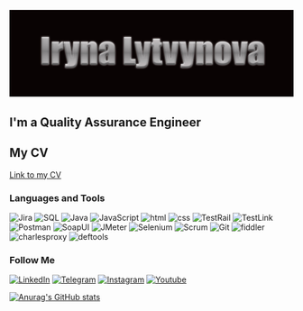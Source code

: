 [![Header](https://github.com/Irynalytvynova/irynalytvynova/blob/main/assets/Iryna_logo.jpg)](https://www.linkedin.com/in/iryna-lytvynova-119778260/)

## I'm a Quality Assurance Engineer
## My CV 
[Link to my CV](https://drive.google.com/file/d/1NK-i1pPyPnVZIvAbhXUWCL3ayB6aYMr9/view)


### Languages and Tools
![Jira](https://img.shields.io/badge/-Jira-090909?style=for-the-badge&logo=Jira&logoColor=47C5FB)
![SQL](https://img.shields.io/badge/-SQL-090909?style=for-the-badge&logo=mysql&logoColor=00648B)
![Java](https://img.shields.io/badge/-Java-090909?style=for-the-badge&logo=JAVA&logoColor=47C5FB)
![JavaScript](https://img.shields.io/badge/-JavaScript-090909?style=for-the-badge&logo=JavaScript&logoColor=E9D54D)
![html](https://img.shields.io/badge/-html-090909?style=for-the-badge&logo=html&logoColor=47C5FB)
![css](https://img.shields.io/badge/-css-090909?style=for-the-badge&logo=scc&logoColor=47C5FB)
![TestRail](https://img.shields.io/badge/-TestRail-090909?style=for-the-badge&logo=&logoColor=47C5FB)
![TestLink](https://img.shields.io/badge/-TestLink-090909?style=for-the-badge&logo=TestLink&logoColor=47C5FB)
![Postman](https://img.shields.io/badge/-Postman-090909?style=for-the-badge&logo=Postman&logoColor=F88C00)
![SoapUI](https://img.shields.io/badge/-SoapUI-090909?style=for-the-badge&logo=Soap&logoColor=47C5FB)
![JMeter](https://img.shields.io/badge/-JMeter-090909?style=for-the-badge&logo=jmeter&logoColor=47C5FB)
![Selenium](https://img.shields.io/badge/-Selenium-090909?style=for-the-badge&logo=Selenium&logoColor=gree)
![Scrum](https://img.shields.io/badge/-Scrum-090909?style=for-the-badge&logo=agile&logoColor=47C5FB)
![Git](https://img.shields.io/badge/-Git-090909?style=for-the-badge&logo=git&logoColor=red)
![fiddler](https://img.shields.io/badge/-fiddler-090909?style=for-the-badge&logo=&logoColor=red)
![charlesproxy](https://img.shields.io/badge/-charlesproxy-090909?style=for-the-badge&logo=&logoColor=red)
![deftools](https://img.shields.io/badge/-deftools-090909?style=for-the-badge&logo=deftoold&logoColor=red)


### Follow Me
[![LinkedIn](https://img.shields.io/badge/-Linkedin-090909?style=for-the-badge&logo=linkedin&logoColor=007BB6)](https://www.linkedin.com/in/iryna-lytvynova-119778260/)
[![Telegram](https://img.shields.io/badge/-telegram-090909?style=for-the-badge&logo=telegram&logoColor=27ad9)](https://t.me/irilit)
[![Instagram](https://img.shields.io/badge/-instagram-090909?style=for-the-badge&logo=instagram&logoColor=b4068e)](https://instagram.com/irina.lytvynova?igshid=YmMyMTA2M2Y=)
[![Youtube](https://img.shields.io/badge/-youtube-090909?style=for-the-badge&logo=youtube&logoColor=ff0000)](https://www.youtube.com/@smart_sport_studio)

[![Anurag's GitHub stats](https://github-readme-stats.vercel.app/api?username=irynalytvynova&show_icons=true)](https://github.com/anuraghazra/github-readme-stats)
